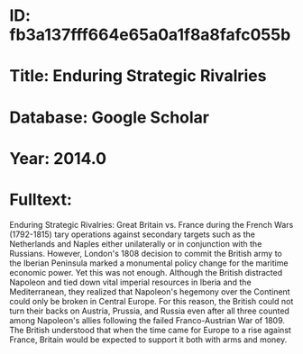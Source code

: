 # ID: fb3a137fff664e65a0a1f8a8fafc055b
# Title: Enduring Strategic Rivalries
# Database: Google Scholar
# Year: 2014.0
# Fulltext:
Enduring Strategic Rivalries: Great Britain vs. France during the French Wars (1792-1815) tary operations against secondary targets such as the Netherlands and Naples either unilaterally or in conjunction with the Russians.
However, London's 1808 decision to commit the British army to the Iberian Peninsula marked a monumental policy change for the maritime economic power.
Yet this was not enough.
Although the British distracted Napoleon and tied down vital imperial resources in Iberia and the Mediterranean, they realized that Napoleon's hegemony over the Continent could only be broken in Central Europe.
For this reason, the British could not turn their backs on Austria, Prussia, and Russia even after all three counted among Napoleon's allies following the failed Franco-Austrian War of 1809.
The British understood that when the time came for Europe to a rise against France, Britain would be expected to support it both with arms and money.